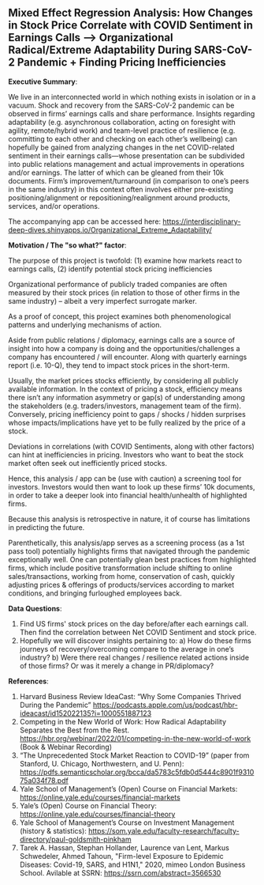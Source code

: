 ## Mixed Effect Regression Analysis: How Changes in Stock Price Correlate with COVID Sentiment in Earnings Calls --> Organizational Radical/Extreme Adaptability During SARS-CoV-2 Pandemic + Finding Pricing Inefficiencies

**Executive Summary**:

We live in an interconnected world in which nothing exists in isolation or in a vacuum. Shock and recovery from the SARS-CoV-2 pandemic can be observed in firms’ earnings calls and share performance. Insights regarding adaptability (e.g. asynchronous collaboration, acting on foresight with agility, remote/hybrid work) and team-level practice of resilience (e.g. committing to each other and checking on each other’s wellbeing) can hopefully be gained from analyzing changes in the net COVID-related sentiment in their earnings calls—whose presentation can be subdivided into public relations management and actual improvements in operations and/or earnings. The latter of which can be gleaned from their 10k documents. Firm’s improvement/turnaround (in comparison to one’s peers in the same industry) in this context often involves either pre-existing positioning/alignment or repositioning/realignment around products, services, and/or operations. 

The accompanying app can be accessed here:
https://interdisciplinary-deep-dives.shinyapps.io/Organizational_Extreme_Adaptability/



**Motivation / The "so what?" factor**:

The purpose of this project is twofold: 
(1) examine how markets react to earnings calls,
(2) identify potential stock pricing inefficiencies

Organizational performance of publicly traded companies are often measured by their stock prices (in relation to those of other firms in the same industry) – albeit a very imperfect surrogate marker. 

As a proof of concept, this project examines both phenomenological patterns and underlying mechanisms of action.

Aside from public relations / diplomacy, earnings calls are a source of insight into how a company is doing and the opportunities/challenges a company has encountered / will encounter. Along with quarterly earnings report (i.e. 10-Q), they tend to impact stock prices in the short-term. 

Usually, the market prices stocks efficiently, by considering all publicly available information. In the context of pricing a stock, efficiency means there isn’t any information asymmetry or gap(s) of understanding among the stakeholders (e.g. traders/investors, management team of the firm). Conversely, pricing inefficiency point to gaps / shocks / hidden surprises whose impacts/implications have yet to be fully realized by the price of a stock. 

Deviations in correlations (with COVID Sentiments, along with other factors) can hint at inefficiencies in pricing. Investors who want to beat the stock market often seek out inefficiently priced stocks. 

Hence, this analysis / app can be (use with caution) a screening tool for investors. Investors would then want to look up these firms’ 10k documents, in order to take a deeper look into financial health/unhealth of highlighted firms. 

Because this analysis is retrospective in nature, it of course has limitations in predicting the future. 

Parenthetically, this analysis/app serves as a screening process (as a 1st pass tool) potentially highlights firms that navigated through the pandemic exceptionally well. One can potentially glean best practices from highlighted firms, which include positive transformation include shifting to online sales/transactions, working from home, conservation of cash, quickly adjusting prices & offerings of products/services according to market conditions, and bringing furloughed employees back.



**Data Questions**:
1)	Find US firms' stock prices on the day before/after each earnings call. Then find the correlation between Net COVID Sentiment and stock price.
2)	Hopefully we will discover insights pertaining to: 
  a)	How do these firms journeys of recovery/overcoming compare to the average in one’s industry?
  b)	Were there real changes / resilience related actions inside of those firms? Or was it merely a change in PR/diplomacy?


**References**:
1) Harvard Business Review IdeaCast: “Why Some Companies Thrived During the Pandemic” https://podcasts.apple.com/us/podcast/hbr-ideacast/id152022135?i=1000551887123 
2) Competing in the New World of Work: How Radical Adaptability Separates the Best from the Rest. https://hbr.org/webinar/2022/01/competing-in-the-new-world-of-work (Book & Webinar Recording)
3) “The Unprecedented Stock Market Reaction to COVID-19” (paper from Stanford, U. Chicago, Northwestern, and U. Penn): https://pdfs.semanticscholar.org/bcca/da5783c5fdb0d5444c8901f931075a034f78.pdf 
4) Yale School of Management’s (Open) Course on Financial Markets: https://online.yale.edu/courses/financial-markets
5) Yale’s (Open) Course on Financial Theory: https://online.yale.edu/courses/financial-theory
6) Yale School of Management’s Course on Investment Management (history & statistics): https://som.yale.edu/faculty-research/faculty-directory/paul-goldsmith-pinkham
7) Tarek A. Hassan, Stephan Hollander, Laurence van Lent, Markus Schwedeler, Ahmed Tahoun, "Firm-level Exposure to Epidemic Diseases: Covid-19, SARS, and H1N1," 2020, mimeo London Business School. Avilable at SSRN: https://ssrn.com/abstract=3566530 
